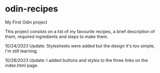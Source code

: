 # odin-recipes

My First Odin project 

This project consists on a list of my favourite recipes, a brief description of them, required ingredients and steps to make them.

10/24/2023 Update: Stylesheets were added but the design it's too simple, I'm still learning.

10/28/2023 Update: I added buttons and styles to the three links on the index.html page.